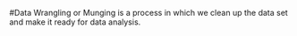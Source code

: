#Data Wrangling or Munging is a process in which we clean up the data set and make it ready for data analysis.

